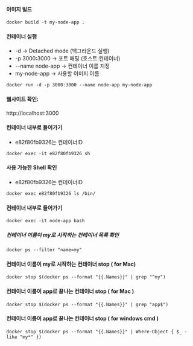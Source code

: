 #### 이미지 빌드
```
docker build -t my-node-app .
```

#### 컨테이너 실행
* -d → Detached mode (백그라운드 실행)
* -p 3000:3000 → 포트 매핑 (호스트:컨테이너)
* --name node-app → 컨테이너 이름 지정
* my-node-app → 사용할 이미지 이름

```
docker run -d -p 3000:3000 --name node-app my-node-app
```
#### 웹사이트 확인: 
http://localhost:3000

#### 컨테이너 내부로 들어가기
* e82f80fb9326는 컨테이너ID
```
docker exec -it e82f80fb9326 sh
```
####  사용 가능한 Shell 확인
* e82f80fb9326는 컨테이너ID
```
docker exec e82f80fb9326 ls /bin/
```

#### 컨테이너 내부로 들어가기
```
docker exec -it node-app bash
```

##### 컨테이너 이름이 my로 시작하는 컨테이너 목록 확인
```
docker ps --filter "name=my"
```

####  컨테이너 이름이 my로 시작하는 컨테이너 stop ( for Mac)
```
docker stop $(docker ps --format "{{.Names}}" | grep "^my")
```
####  컨테이너 이름이 app로 끝나는 컨테이너 stop ( for Mac )
```
docker stop $(docker ps --format "{{.Names}}" | grep "app$")
```

####  컨테이너 이름이 app로 끝나는 컨테이너 stop ( for windows cmd )
```
docker stop $(docker ps --format "{{.Names}}" | Where-Object { $_ -like "my*" })
```



